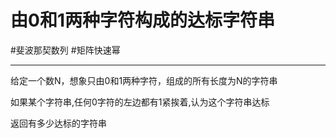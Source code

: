 # 由0和1两种字符构成的达标字符串

#斐波那契数列 
#矩阵快速幂 

---

给定一个数N，想象只由0和1两种字符，组成的所有长度为N的字符串

如果某个字符串,任何0字符的左边都有1紧挨着,认为这个字符串达标

返回有多少达标的字符串
